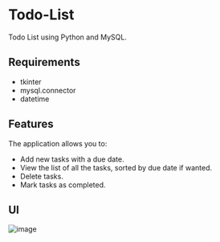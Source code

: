 # Todo-List
Todo List using Python and MySQL. 

## Requirements

- tkinter
- mysql.connector
- datetime

## Features

The application allows you to:

  - Add new tasks with a due date.
  - View the list of all the tasks, sorted by due date if wanted.
  - Delete tasks.
  - Mark tasks as completed.
  
  
## UI

![image](https://user-images.githubusercontent.com/99633082/229314678-a68d53b5-00cb-4c63-a829-0a4026cf53e2.png)
